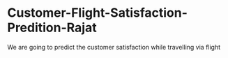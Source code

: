 # Customer-Flight-Satisfaction-Predition-Rajat
We are going to predict the customer satisfaction while travelling via flight
